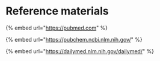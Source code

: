 # Reference materials

{% embed url="https://pubmed.com" %}

{% embed url="https://pubchem.ncbi.nlm.nih.gov/" %}

{% embed url="https://dailymed.nlm.nih.gov/dailymed/" %}





